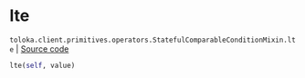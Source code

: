# lte
`toloka.client.primitives.operators.StatefulComparableConditionMixin.lte` | [Source code](https://github.com/Toloka/toloka-kit/blob/v0.1.25/src/client/primitives/operators.py#L150)

```python
lte(self, value)
```

